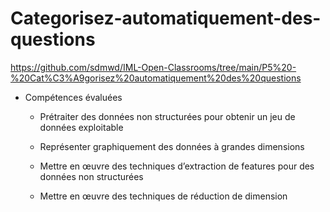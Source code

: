 # Categorisez-automatiquement-des-questions

https://github.com/sdmwd/IML-Open-Classrooms/tree/main/P5%20-%20Cat%C3%A9gorisez%20automatiquement%20des%20questions

 - Compétences évaluées
 
   - Prétraiter des données non structurées pour obtenir un jeu de données exploitable

   - Représenter graphiquement des données à grandes dimensions

   - Mettre en œuvre des techniques d’extraction de features pour des données non structurées

   - Mettre en œuvre des techniques de réduction de dimension
